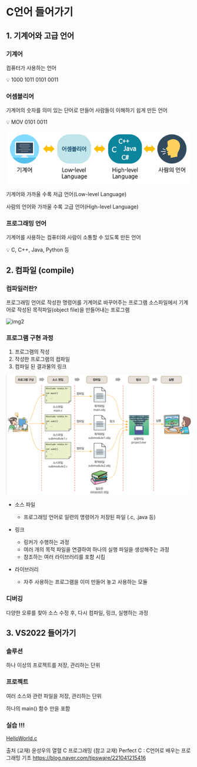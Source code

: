 # C언어 들어가기

## 1. 기계어와 고급 언어

### 기계어

컴퓨터가 사용하는 언어

<aside>
💡 1000 1011 0101 0011

</aside>

### 어셈블리어

기계어의 숫자를 의미 있는 단어로 만들어 사람들이 이해하기 쉽게 만든 언어

<aside>
💡 MOV 0101 0011

</aside>

![img1](../1주차/img/사진1.png)

기계어와 가까울 수록 저급 언어(Low-level Language)

사람의 언어와 가까울 수록 고급 언어(High-level Language)

### 프로그래밍 언어

기계어를 사용하는 컴퓨터와 사람이 소통할 수 있도록 만든 언어

<aside>
💡 C, C++, Java, Python 등

</aside>

## 2. 컴파일 (compile)

### 컴파일러란?

프로그래밍 언어로 작성한 명령어를 기계어로 바꾸어주는 프로그램
소스파일에서 기계어로 작성된 목적파일(object file)을 만들어내는 프로그램

![img2](../1주차/img/사진2.png)


### 프로그램 구현 과정

1. 프로그램의 작성
2. 작성한 프로그램의 컴파일
3. 컴파일 된 결과물의 링크


![img3](../1주차/img/사진3.png)


- 소스 파일
  - 프로그래밍 언어로 일련의 명령어가 저장된 파일 (.c, .java 등)

- 링크
  - 링커가 수행하는 과정
  - 여러 개의 목적 파일을 연결하여 하나의 실행 파일을 생성해주는 과정
  - 참조하는 여러 라이브러리를 포함 시킴

- 라이브러리
  - 자주 사용하는 프로그램을 이미 만들어 놓고 사용하는 모듈

### 디버깅

다양한 오류를 찾아 소스 수정 후, 다시 컴파일, 링크, 실행하는 과정

## 3. VS2022 들어가기

### 솔루션

하나 이상의 프로젝트를 저장, 관리하는 단위

### 프로젝트

여러 소스와 관련 파일을 저장, 관리하는 단위

하나의 main() 함수 만을 포함

### 실습 !!!
[HelloWorld.c](HelloWorld.c)


출처
(교재) 윤성우의 열혈 C 프로그래밍
(참고 교재) Perfect C : C언어로 배우는 프로그래밍 기초
https://blog.naver.com/tipsware/221041215416
